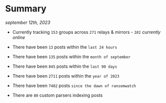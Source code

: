 
# Summary
_september 12th, 2023_

- Currently tracking `153` groups across `271` relays & mirrors - _`101` currently online_

- There have been `13` posts within the `last 24 hours`

- There have been `135` posts within the `month of september`

- There have been `845` posts within the `last 90 days`

- There have been `2711` posts within the `year of 2023`

- There have been `7402` posts `since the dawn of ransomwatch`

- There are `80` custom parsers indexing posts

